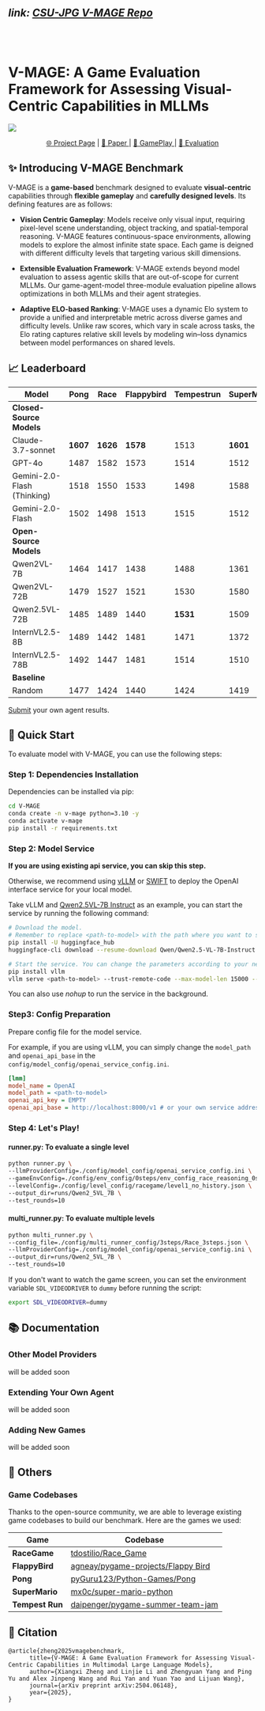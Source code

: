 *link:* [*CSU-JPG V-MAGE Repo*](https://github.com/CSU-JPG/V-MAGE)
---
<br>
<br>

# V-MAGE: A Game Evaluation Framework for Assessing Visual-Centric Capabilities in MLLMs


![](./docs/static/images/overview_5_15.png)


<p align="center">
   <a href="https://csu-jpg.github.io/V-MAGE/" target="_blank">🌐 Project Page</a> | <a href="https://arxiv.org/abs/2504.06148" target="_blank">📃 Paper </a> | <a href="https://huggingface.co/spaces/Fengx1nn/V-MAGE-DEMO" target="_blank">🤗 GamePlay </a> | <a href="https://huggingface.co/spaces/Fengx1nn/V-MAGE-EVAL-DEMO" target="_blank">🤗 Evaluation </a> 
</p>


## ✨ Introducing **V-MAGE Benchmark**

V-MAGE is a **game-based** benchmark designed to evaluate **visual-centric** capabilities through **flexible gameplay** and **carefully designed levels**. Its defining features are as follows:
  

- **Vision Centric Gameplay**: Models receive only visual input, requiring pixel-level scene understanding, object tracking, and spatial-temporal reasoning. V-MAGE features continuous-space environments, allowing models to explore the almost infinite state space. Each game is deigned with different difficulty levels that targeting various skill dimensions.
- **Extensible Evaluation Framework**: 
V-MAGE extends beyond model evaluation to assess agentic skills that are out-of-scope for current MLLMs. Our game-agent-model three-module evaluation pipeline allows optimizations in both MLLMs and their agent strategies.

- **Adaptive ELO-based Ranking**: 
V-MAGE uses a dynamic Elo system to provide a unified and interpretable metric across diverse games and difficulty levels. Unlike raw scores, which vary in scale across tasks, the Elo rating captures relative skill levels by modeling win–loss dynamics between model performances on shared levels. 


## 📈 Leaderboard 

| Model                  | Pong | Race | Flappybird | Tempestrun | SuperMario | Average |
|------------------------|------|------|------------|------------|------------|---------|
| **Closed-Source Models** |      |      |            |            |            |         |
| Claude-3.7-sonnet      | **1607** | **1626** | **1578**       | 1513       | **1601**       | **1591**    |
| GPT-4o                 | 1487 | 1582 | 1573       | 1514       | 1512       | 1526    |
| Gemini-2.0-Flash (Thinking)| 1518 | 1550 | 1533       | 1498       | 1588       | 1553    |
| Gemini-2.0-Flash       | 1502 | 1498 | 1513       | 1515       | 1512       | 1510    |
| **Open-Source Models** |      |      |            |            |            |         |
| Qwen2VL-7B             | 1464 | 1417 | 1438       | 1488       | 1361       | 1412    |
| Qwen2VL-72B            | 1479 | 1527 | 1521       | 1530       | 1580       | 1543    |
| Qwen2.5VL-72B          | 1485 | 1489 | 1440       | **1531**       | 1509       | 1494    |
| InternVL2.5-8B         | 1489 | 1442 | 1481       | 1471       | 1372       | 1428    |
| InternVL2.5-78B        | 1492 | 1447 | 1481       | 1514       | 1510       | 1510    |
| **Baseline** |      |      |            |            |            |         |
| Random                 | 1477 | 1424 | 1440       | 1424       | 1419       | 1431    |

[Submit](https://github.com/fengxin-zhxx/V-MAGE-Results) your own agent results.

## 🚀 Quick Start

<!-- 启动Evaluation -->
To evaluate model with V-MAGE, you can use the following steps:

### Step 1: Dependencies Installation

Dependencies can be installed via pip:

```bash
cd V-MAGE
conda create -n v-mage python=3.10 -y
conda activate v-mage
pip install -r requirements.txt
```

<!-- 准备模型服务 -->
### Step 2: Model Service

<!-- 如果使用API服务，可以跳过此步骤 -->

**If you are using existing api service, you can skip this step.**

<!-- 我们推荐使用 vLLM 部署 Openai 接口的服务， -->
Otherwise, we recommend using [vLLM](https://github.com/vllm-project/vllm) or [SWIFT](https://github.com/modelscope/ms-swift) to deploy the OpenAI interface service for your local model.


Take vLLM and [Qwen2.5VL-7B Instruct](https://huggingface.co/Qwen/Qwen2.5-VL-7B-Instruct) as an example, you can start the service by running the following command:


```bash
# Download the model. 
# Remember to replace <path-to-model> with the path where you want to save the model.
pip install -U huggingface_hub
huggingface-cli download --resume-download Qwen/Qwen2.5-VL-7B-Instruct --local-dir <path-to-model>

# Start the service. You can change the parameters according to your needs.
pip install vllm
vllm serve <path-to-model> --trust-remote-code --max-model-len 15000 --limit-mm-per-prompt image=6 --port 8000 --gpu-memory-utilization 0.90 --tensor-parallel-size 2

```

You can also use *nohup* to run the service in the background.

### Step3: Config Preparation

Prepare config file for the model service. 

For example, if you are using vLLM, you can simply change the `model_path` and `openai_api_base` in the `config/model_config/openai_service_config.ini`.

```ini
[lmm]
model_name = OpenAI
model_path = <path-to-model>
openai_api_key = EMPTY
openai_api_base = http://localhost:8000/v1 # or your own service address
```

### Step 4: Let's Play!

#### runner.py: To evaluate a single level

```bash
python runner.py \
--llmProviderConfig=./config/model_config/openai_service_config.ini \
--gameEnvConfig=./config/env_config/0steps/env_config_race_reasoning_0steps.json \
--levelConfig=./config/level_config/racegame/level1_no_history.json \
--output_dir=runs/Qwen2_5VL_7B \
--test_rounds=10
```

#### multi_runner.py: To evaluate multiple levels

```bash
python multi_runner.py \
--config_file=./config/multi_runner_config/3steps/Race_3steps.json \
--llmProviderConfig=./config/model_config/openai_service_config.ini \
--output_dir=runs/Qwen2_5VL_7B \
--test_rounds=10
```

If you don't want to watch the game screen, you can set the environment variable `SDL_VIDEODRIVER` to `dummy` before running the script:

```bash
export SDL_VIDEODRIVER=dummy
```

## 📚 Documentation

### Other Model Providers

will be added soon

<!-- 拓展Agent -->
### Extending Your Own Agent

will be added soon

<!-- 接入新的游戏 -->
### Adding New Games

will be added soon


## 🔗 Others

### Game Codebases

Thanks to the open-source community, we are able to leverage existing game codebases to build our benchmark. Here are the games we used:

| Game  | Codebase |
| --- | --- |
| **RaceGame** | [tdostilio/Race_Game](https://github.com/tdostilio/Race_Game)
| **FlappyBird** | [agneay/pygame-projects/Flappy Bird](https://github.com/agneay/pygame-projects/tree/master/Flappy%20Bird)
| **Pong** | [pyGuru123/Python-Games/Pong](https://github.com/pyGuru123/Python-Games/tree/master/Pong)
| **SuperMario** | [mx0c/super-mario-python](https://github.com/mx0c/super-mario-python)
| **Tempest Run** | [daipenger/pygame-summer-team-jam](https://github.com/davidpendergast/pygame-summer-team-jam)


## 📜 Citation

```
@article{zheng2025vmagebenchmark,
      title={V-MAGE: A Game Evaluation Framework for Assessing Visual-Centric Capabilities in Multimodal Large Language Models}, 
      author={Xiangxi Zheng and Linjie Li and Zhengyuan Yang and Ping Yu and Alex Jinpeng Wang and Rui Yan and Yuan Yao and Lijuan Wang},
      journal={arXiv preprint arXiv:2504.06148},
      year={2025},
}
```


